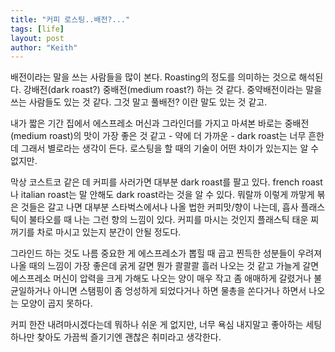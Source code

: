 ```yaml
---
title: "커피 로스팅..배전?..."
tags: [life]
layout: post
author: "Keith"
---
```


배전이라는 말을 쓰는 사람들을 많이 본다. Roasting의 정도를 의미하는 것으로 해석된다. 강배전(dark roast?) 중배전(medium roast?) 하는 것 같다. 중약배전이라는 말을 쓰는 사람들도 있는 것 같다. 그것 말고 풀배전? 이란 말도 있는 것 같고.

내가 짧은 기간 집에서 에스프레소 머신과 그라인더를 가지고 마셔본 바로는 중배전(medium roast)의 맛이 가장 좋은 것 같고 - 약에 더 가까운 - dark roast는 너무 흔한데 그래서 별로라는 생각이 든다. 로스팅을 할 때의 기술이 어떤 차이가 있는지는 알 수 없지만. 

막상 코스트코 같은 데 커피를 사러가면 대부분 dark roast를 팔고 있다. french roast나 italian roast는 말 안해도 dark roast라는 것을 알 수 있다. 뭐랄까 이렇게 까맣게 볶은 것들은 갈고 나면 대부분 스타벅스에서나 나올 법한 커피맛/향이 나는데, 흡사 플래스틱이 불타오를 때 나는 그런 향의 느낌이 있다. 커피를 마시는 것인지 플래스틱 태운 찌꺼기를 차로 마시고 있는지 분간이 안될 정도다.

그라인드 하는 것도 나름 중요한 게 에스프레소가 뽑힐 때 곱고 찐득한 성분들이 우려져 나올 때의 느낌이 가장 좋은데 굵게 갈면 뭔가 콸콸콸 흘러 나오는 것 같고 가늘게 갈면 에스프레소 머신이 압력을 크게 가해도 나오는 양이 매우 작고 좀 애매하게 갈렸거나 불균일하거나 아니면 스탬핑이 좀 엉성하게 되었다거나 하면 물총을 쏜다거나 하면서 나오는 모양이 곱지 못하다.

커피 한잔 내려마시겠다는데 뭐하나 쉬운 게 없지만, 너무 욕심 내지말고 좋아하는 세팅 하나만 찾아도 가끔씩 즐기기엔 괜찮은 취미라고 생각한다.